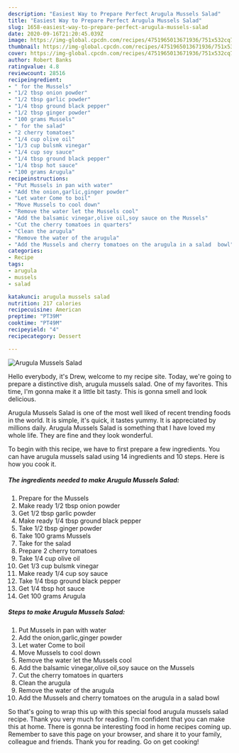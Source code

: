 ```yaml
---
description: "Easiest Way to Prepare Perfect Arugula Mussels Salad"
title: "Easiest Way to Prepare Perfect Arugula Mussels Salad"
slug: 1658-easiest-way-to-prepare-perfect-arugula-mussels-salad
date: 2020-09-16T21:20:45.039Z
image: https://img-global.cpcdn.com/recipes/4751965013671936/751x532cq70/arugula-mussels-salad-recipe-main-photo.jpg
thumbnail: https://img-global.cpcdn.com/recipes/4751965013671936/751x532cq70/arugula-mussels-salad-recipe-main-photo.jpg
cover: https://img-global.cpcdn.com/recipes/4751965013671936/751x532cq70/arugula-mussels-salad-recipe-main-photo.jpg
author: Robert Banks
ratingvalue: 4.8
reviewcount: 28516
recipeingredient:
- " for the Mussels"
- "1/2 tbsp onion powder"
- "1/2 tbsp garlic powder"
- "1/4 tbsp ground black pepper"
- "1/2 tbsp ginger powder"
- "100 grams Mussels"
- " for the salad"
- "2 cherry tomatoes"
- "1/4 cup olive oil"
- "1/3 cup bulsmk vinegar"
- "1/4 cup soy sauce"
- "1/4 tbsp ground black pepper"
- "1/4 tbsp hot sauce"
- "100 grams Arugula"
recipeinstructions:
- "Put Mussels in pan with water"
- "Add the onion,garlic,ginger powder"
- "Let water Come to boil"
- "Move Mussels to cool down"
- "Remove the water let the Mussels cool"
- "Add the balsamic vinegar,olive oil,soy sauce on the Mussels"
- "Cut the cherry tomatoes in quarters"
- "Clean the arugula"
- "Remove the water of the arugula"
- "Add the Mussels and cherry tomatoes on the arugula in a salad  bowl"
categories:
- Recipe
tags:
- arugula
- mussels
- salad

katakunci: arugula mussels salad 
nutrition: 217 calories
recipecuisine: American
preptime: "PT39M"
cooktime: "PT49M"
recipeyield: "4"
recipecategory: Dessert

---
```



![Arugula Mussels Salad](https://img-global.cpcdn.com/recipes/4751965013671936/751x532cq70/arugula-mussels-salad-recipe-main-photo.jpg)

Hello everybody, it's Drew, welcome to my recipe site. Today, we're going to prepare a distinctive dish, arugula mussels salad. One of my favorites. This time, I'm gonna make it a little bit tasty. This is gonna smell and look delicious.



Arugula Mussels Salad is one of the most well liked of recent trending foods in the world. It is simple, it's quick, it tastes yummy. It is appreciated by millions daily. Arugula Mussels Salad is something that I have loved my whole life. They are fine and they look wonderful.


To begin with this recipe, we have to first prepare a few ingredients. You can have arugula mussels salad using 14 ingredients and 10 steps. Here is how you cook it.

<!--inarticleads1-->

##### The ingredients needed to make Arugula Mussels Salad:

1. Prepare  for the Mussels
1. Make ready 1/2 tbsp onion powder
1. Get 1/2 tbsp garlic powder
1. Make ready 1/4 tbsp ground black pepper
1. Take 1/2 tbsp ginger powder
1. Take 100 grams Mussels
1. Take  for the salad
1. Prepare 2 cherry tomatoes
1. Take 1/4 cup olive oil
1. Get 1/3 cup bulsmk vinegar
1. Make ready 1/4 cup soy sauce
1. Take 1/4 tbsp ground black pepper
1. Get 1/4 tbsp hot sauce
1. Get 100 grams Arugula




<!--inarticleads2-->

##### Steps to make Arugula Mussels Salad:

1. Put Mussels in pan with water
1. Add the onion,garlic,ginger powder
1. Let water Come to boil
1. Move Mussels to cool down
1. Remove the water let the Mussels cool
1. Add the balsamic vinegar,olive oil,soy sauce on the Mussels
1. Cut the cherry tomatoes in quarters
1. Clean the arugula
1. Remove the water of the arugula
1. Add the Mussels and cherry tomatoes on the arugula in a salad  bowl




So that's going to wrap this up with this special food arugula mussels salad recipe. Thank you very much for reading. I'm confident that you can make this at home. There is gonna be interesting food in home recipes coming up. Remember to save this page on your browser, and share it to your family, colleague and friends. Thank you for reading. Go on get cooking!
